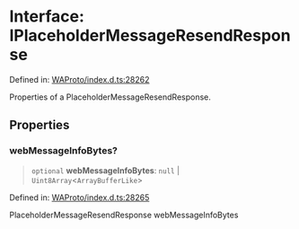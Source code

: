 # Interface: IPlaceholderMessageResendResponse

Defined in: [WAProto/index.d.ts:28262](https://github.com/Fokusdotid/Baileys/blob/49e815e65b8f4aea31725e09dcf4815734557e39/WAProto/index.d.ts#L28262)

Properties of a PlaceholderMessageResendResponse.

## Properties

### webMessageInfoBytes?

> `optional` **webMessageInfoBytes**: `null` \| `Uint8Array`\<`ArrayBufferLike`\>

Defined in: [WAProto/index.d.ts:28265](https://github.com/Fokusdotid/Baileys/blob/49e815e65b8f4aea31725e09dcf4815734557e39/WAProto/index.d.ts#L28265)

PlaceholderMessageResendResponse webMessageInfoBytes
